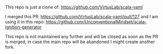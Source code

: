 This repo is just a clone of: https://github.com/VirtusLab/scala-yaml

I merged this PR: https://github.com/VirtusLab/scala-yaml/pull/127 and I am using it in this repo: https://github.com/UnconventionalMindset/scala-ignition-generator

This repo is not maintained any further and will be closed as soon as the PR is merged, in case the main repo will be abandoned I might create another fork.
